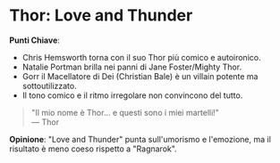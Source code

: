 # Thor: Love and Thunder 

 **Punti Chiave**: 
  - Chris Hemsworth torna con il suo Thor più comico e autoironico.
  - Natalie Portman brilla nei panni di Jane Foster/Mighty Thor.
  - Gorr il Macellatore di Dei (Christian Bale) è un villain potente ma sottoutilizzato.
  - Il tono comico e il ritmo irregolare non convincono del tutto.

> "Il mio nome è Thor... e questi sono i miei martelli!"  
> — Thor

**Opinione**: "Love and Thunder" punta sull'umorismo e l'emozione, ma il risultato è meno coeso rispetto a "Ragnarok".
